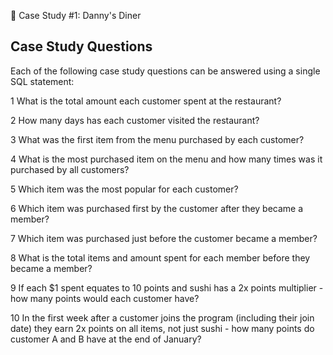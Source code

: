 🍜 Case Study #1: Danny's Diner
                                                                                      
## Case Study Questions
Each of the following case study questions can be answered using a single SQL statement:

1 What is the total amount each customer spent at the restaurant?

2 How many days has each customer visited the restaurant?

3 What was the first item from the menu purchased by each customer?

4 What is the most purchased item on the menu and how many times was it purchased by all customers?

5 Which item was the most popular for each customer?

6 Which item was purchased first by the customer after they became a member?

7 Which item was purchased just before the customer became a member?

8 What is the total items and amount spent for each member before they became a member?

9 If each $1 spent equates to 10 points and sushi has a 2x points multiplier - how many points would each customer have?

10 In the first week after a customer joins the program (including their join date) they earn 2x points on all items, not just sushi - how many points do customer A and B have at the end of January?
